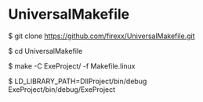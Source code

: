 # UniversalMakefile


$ git clone https://github.com/firexx/UniversalMakefile.git

$ cd UniversalMakefile

$ make -C ExeProject/ -f Makefile.linux 

$ LD_LIBRARY_PATH=DllProject/bin/debug ExeProject/bin/debug/ExeProject
